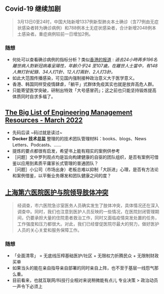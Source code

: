 ## Covid-19 继续加剧
> 3月13日0至24时，中国大陆新增1337例新型肺炎本土确诊（含77例由无症状感染者转为确诊病例）和788例本土无症状感染者，合计新增2048例本土感染者。重症病例较前一日增加2例。

### 随想
* 何处可以查看确诊病例的指标分析？类似[香港的报道](https://news.rthk.hk/rthk/ch/component/k2/1638444-20220311.htm) : _過去24小時再多196名離世病人對新冠病毒呈陽性，年齡介乎24 至107歲。在離世人士當中，有148人無打針紀錄、34人打1針、12人打兩針、2人打3針。_
* 如此大范围传播感染，可见国内强制接种政治意义大于医学意义。
* 香港、韩国同样受疫情肆虐，「躺平」式群体免疫其实也就是放弃高危人群。
* 只能寄望医学突破，研制出特效「大号感冒药」；这之前也只能坚持锻炼提高体质同时自求多福了。

## [The Big List of Engineering Management Resources - March 2022](https://practicallyleading.dev/the-big-list-of-engineering-management-resources-march-2022)

* 先码后读 ~码过就是读过~
* __Docker 技术总监__ 整理的的技术团队管理材料：books、blogs、News Letters、Podcasts、……
* 提炼的要点都很有启发，希望书上能有翔实的案例供参考
* ［问题］文中罗列观点均是旨向构建健康的自驱的团队组织，是否有案例可借鉴以应用到素质平庸家长式管理的普通团队？
* ［问题］小公司（市场出身）老板总难以抑制「大跃进」心理，是否有方法论和案例借鉴，以平衡业务爆发和团队健康之间的度？

## [上海第六医院医护与院领导肢体冲突](https://mp.weixin.qq.com/s/UtqxUiBHqkcZz94qU_P71w)

> 经调查，市六医院急诊室医务人员确实发生了肢体冲突，具体情况还在深入调查中。同时，我们也注意到医护人员反映的一些情况，在医院封闭管理期间，仍要承担大量的住院患者救治工作，同时又面临疫情突发处置的任务，工作强度和压力都很大。对此，我们已经督促医院尽最大的努力，做好医护人员的关心关爱和服务保障工作。

### 随想
* 「全面清零」 = 无底线压榨基础医护/社区 + 无限权力折腾民众 + 无限制财政买单
* 如果当头的能在亲自指导亲自部署的同时亲自上阵，也不至于基层一线怨气那么重。
* 目前看来，也就互联网/科技行业相对来说稍微能有点儿 专业决策 > 政治动员一声令下必须上
